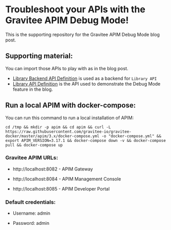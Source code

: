 # Troubleshoot your APIs with the Gravitee APIM Debug Mode!

This is the supporting repository for the Gravitee APIM Debug Mode blog post.

## Supporting material:

You can import those APIs to play with as in the blog post.

- [Library Backend API Definition](https://raw.githubusercontent.com/ytvnr/apim-debug-mode-blog/main/Library-Backend-1.json) is used as a backend for `Library API`
- [Library API Definition](https://raw.githubusercontent.com/ytvnr/apim-debug-mode-blog/main/Library-1.json) is the API used to demonstrate the Debug Mode feature in the blog.

## Run a local APIM with docker-compose:

You can run this command to run a local installation of APIM:

`cd /tmp && mkdir -p apim && cd apim && curl -L https://raw.githubusercontent.com/gravitee-io/gravitee-docker/master/apim/3.x/docker-compose.yml -o "docker-compose.yml" && export APIM_VERSION=3.17.1 && docker-compose down -v && docker-compose pull && docker-compose up`

### Gravitee APIM URLs:

- http://localhost:8082 - APIM Gateway

- http://localhost:8084 - APIM Management Console

- http://localhost:8085 - APIM Developer Portal

### Default credentials:

- Username: admin

- Password: admin